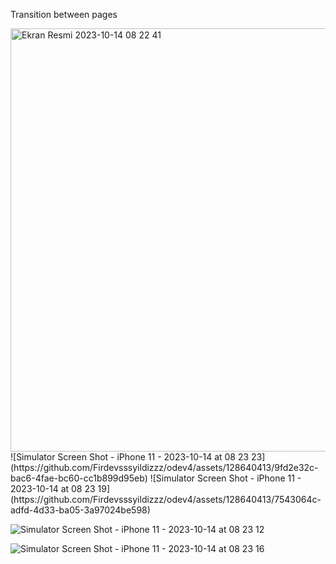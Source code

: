 Transition between pages

<img width="677" alt="Ekran Resmi 2023-10-14 08 22 41" src="https://github.com/Firdevsssyildizzz/odev4/assets/128640413/fcc06583-3811-4b3d-a4f7-ac5d34fffe70">
![Simulator Screen Shot - iPhone 11 - 2023-10-14 at 08 23 23](https://github.com/Firdevsssyildizzz/odev4/assets/128640413/9fd2e32c-bac6-4fae-bc60-cc1b899d95eb)
![Simulator Screen Shot - iPhone 11 - 2023-10-14 at 08 23 19](https://github.com/Firdevsssyildizzz/odev4/assets/128640413/7543064c-adfd-4d33-ba05-3a97024be598)

![Simulator Screen Shot - iPhone 11 - 2023-10-14 at 08 23 12](https://github.com/Firdevsssyildizzz/odev4/assets/128640413/debc50bd-780a-4390-97d7-f8a0aedb721e)

![Simulator Screen Shot - iPhone 11 - 2023-10-14 at 08 23 16](https://github.com/Firdevsssyildizzz/odev4/assets/128640413/eae4aed8-e47a-46f5-9ff8-83f54069edb0)
